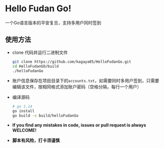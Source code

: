 # Hello Fudan Go!

一个Go语言版本的平安复旦，支持多用户同时签到

## 使用方法

* clone 代码并运行二进制文件

  ```bash
  git clone https://github.com/kagaya85/HelloFudanGo.git
  cd HelloFudanGO/build
  ./helloFudanGo
  ```

* 账户信息保存在项目目录下的`accounts.txt`，如需要同时多用户签到，只需要编辑该文件，按相同格式添加账户密码（空格分隔，每行一个用户）

* 编译源码

  ```bash
  # go 1.14
  go install
  go build -o build/helloFudanGo
  ```


* **If you find any mistakes in code, issues or pull request is always WELCOME!**

* **脚本有风险，打卡须谨慎**